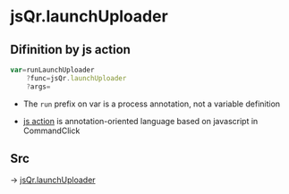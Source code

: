 # jsQr.launchUploader

## Difinition by js action

```js.js
var=runLaunchUploader
	?func=jsQr.launchUploader
	?args=

```

- The `run` prefix on var is a process annotation, not a variable definition

- [js action](#) is annotation-oriented language based on javascript in CommandClick

## Src

-> [jsQr.launchUploader](https://github.com/puutaro/CommandClick/blob/master/app/src/main/java/com/puutaro/commandclick/fragment_lib/terminal_fragment/js_interface/qr/JsQr.kt#L74)


